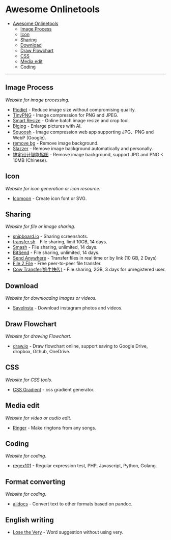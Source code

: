 # Awesome Onlinetools

- [Awesome Onlinetools](#awesome-onlinetools)
    - [Image Process](#image-process)
    - [Icon](#icon)
    - [Sharing](#sharing)
    - [Download](#download)
    - [Draw Flowchart](#draw-flowchart)
    - [CSS](#css)
    - [Media edit](#media-edit)
    - [Coding](#coding)
    
- - -

## Image Process

*Website for image processing.*

* [Picdiet](https://www.picdiet.com) - Reduce image size without compromising quality.
* [TinyPNG](https://tinypng.com/) - Image compression for PNG and JPEG.
* [Smart Resize](https://www.smartresize.com/) - Online batch image resize and crop tool.
* [Bigjpg](http://bigjpg.com) - Enlarge pictures with AI.
* [Squoosh](https://squoosh.app/) - Image compression web app supporting JPG、PNG and WebP (Google).
* [remove bg](https://www.remove.bg/) - Remove image background.
* [Slazzer](https://www.slazzer.com/) - Remove image background automatically and personally.
* [搞定设计智能抠图](https://www.gaoding.com/koutu) - Remove image background, support JPG and PNG < 10MB (Chinese).

## Icon

*Website for icon generation or icon resource.*

* [Icomoon](https://icomoon.io/app/#/select) - Create icon font or SVG.


## Sharing

*Website for file or image sharing.*

* [snipboard.io](https://snipboard.io/) - Sharing screenshots.
* [transfer.sh](https://transfer.sh/) - File sharing, limit 10GB, 14 days.
* [Smash](https://fromsmash.com) - File sharing, unlimited, 14 days.
* [BitSend](https://bitsend.jp/?setLang=en) - File sharing, unlimited, 14 days.
* [Send Anywhere](https://send-anywhere.com/) - Transfer files in real time or by link (10 GB, 2 Days)
* [File 2 File](http://file2file.online/) - Free peer-to-peer file transfer.
* [Cow Transfer(奶牛快传)](https://cowtransfer.com/) - File sharing, 2GB, 3 days for unregistered user.


    
## Download

*Website for downloading images or videos.*

* [SaveInsta](https://saveinsta.app/) - Download instagram photos and videos.


## Draw Flowchart

*Website for drawing Flowchart.*

* [draw.io](https://app.diagrams.net/) - Draw flowchart online, support saving to Google Drive, dropbox, Github, OneDrive.


## CSS

*Website for CSS tools.*

* [CSS Gradient](https://cssgradient.io/) - css gradient generator.


## Media edit

*Website for video or audio edit.*

* [Ringer](http://ringer.org/) - Make ringtons from any songs.


## Coding

*Website for coding.*

* [regex101](https://regex101.com/) - Regular expression test, PHP, Javascript, Python, Golang.

## Format converting

*Website for coding.*

* [alldocs](https://alldocs.app/) - Convert text to other formats based on pandoc.

## English writing

* [Lose the Very](https://www.losethevery.com) - Word suggestion without using very.

